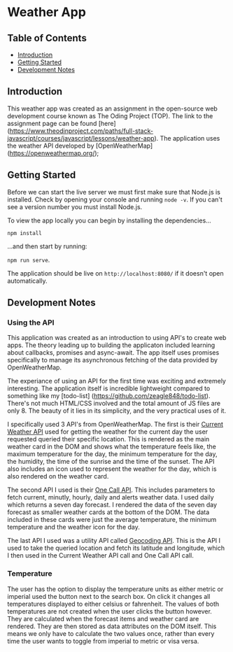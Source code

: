 # Weather App

## Table of Contents

- [Introduction](#introduction)
- [Getting Started](#getting-started)
- [Development Notes](#development-notes)

## Introduction

This weather app was created as an assignment in the open-source web development course known as The Oding Project (TOP). The link to the assignment page can be found [here]
(https://www.theodinproject.com/paths/full-stack-javascript/courses/javascript/lessons/weather-app). The application uses the weather API developed by [OpenWeatherMap]
(https://openweathermap.org/);

## Getting Started

Before we can start the live server we must first make sure that Node.js is installed. Check by opening your console and running `node -v`. If you can't see a version number you must install Node.js. 

To view the app locally you can begin by installing the dependencies...

`npm install`

...and then start by running:

`npm run serve`.

The application should be live on `http://localhost:8080/` if it doesn't open automatically.

## Development Notes

### Using the API

This application was created as an introduction to using API's to create web apps. The theory leading up to building the applicaton included learning about callbacks, promises
and async-await. The app itself uses promises specifically to manage its asynchronous fetching of the data provided by OpenWeatherMap. 

The experiance of using an API for the first time was exciting and extremely interesting. The application itself is incredible lightweight compared to something like my [todo-list]
(https://github.com/zeagle848/todo-list). There's not much HTML/CSS involved and the total amount of JS files are only 8. The beauty of it lies in its simplicity, and the very 
practical uses of it. 

I specifically used 3 API's from OpenWeatherMap. The first is their [Current Weather API](https://openweathermap.org/current) used for getting the weather for the current
day the user requested queried their specific location. This is rendered as the main weather card in the DOM and shows what the temperature feels like, the maximum temperature for the day,
the minimum temperature for the day, the humidity, the time of the sunrise and the time of the sunset. The API also includes an icon used to represent the weather for the day, which 
is also rendered on the weather card. 

The second API I used is their [One Call API](https://openweathermap.org/api/one-call-api). This includes parameters to fetch current, 
minutly, hourly, daily and alerts weather data. I used daily which returns a seven day forecast. I rendered the data of the seven day forecast as smaller weather cards at the 
bottom of the DOM. The data included in these cards were just the average temperature, the minimum temperature and the weather icon for the day. 

The last API I used was a utility
API called [Geocoding API](https://openweathermap.org/api/geocoding-api). This is the API I used to take the queried location and fetch its latitude and longitude, which I then 
used in the Current Weather API call and One Call API call.

### Temperature

The user has the option to display the temperature units as either metric or imperial used the button next to the search box. On click it changes all temperatures displayed
to either celsius or fahrenheit. The values of both temperatures are not created when the user clicks the button however. They are calculated when the forecast items and weather card
are rendered. They are then stored as data attributes on the DOM itself. This means we only have to calculate the two values once, rather than every time the user wants to 
toggle from imperial to metric or visa versa. 
